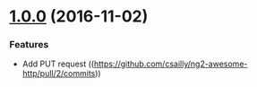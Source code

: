 <a name="1.0.0"></a>
# [1.0.0](https://github.com/csailly/ng2-awesome-http/compare/1.0.0...0.4.4) (2016-11-02)

### Features

* Add PUT request ((https://github.com/csailly/ng2-awesome-http/pull/2/commits))